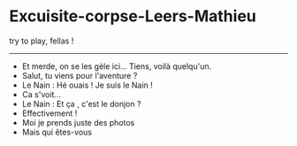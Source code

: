 # Excuisite-corpse-Leers-Mathieu
try to play, fellas !
________________________________

- Et merde, on se les gèle ici... Tiens, voilà quelqu'un.
- Salut, tu viens pour l'aventure ?
- Le Nain : Hé ouais ! Je suis le Nain !
- Ca s'voit...
- Le Nain : Et ça , c'est le donjon ?  
- Effectivement !
- Moi je prends juste des photos
- Mais qui êtes-vous 

